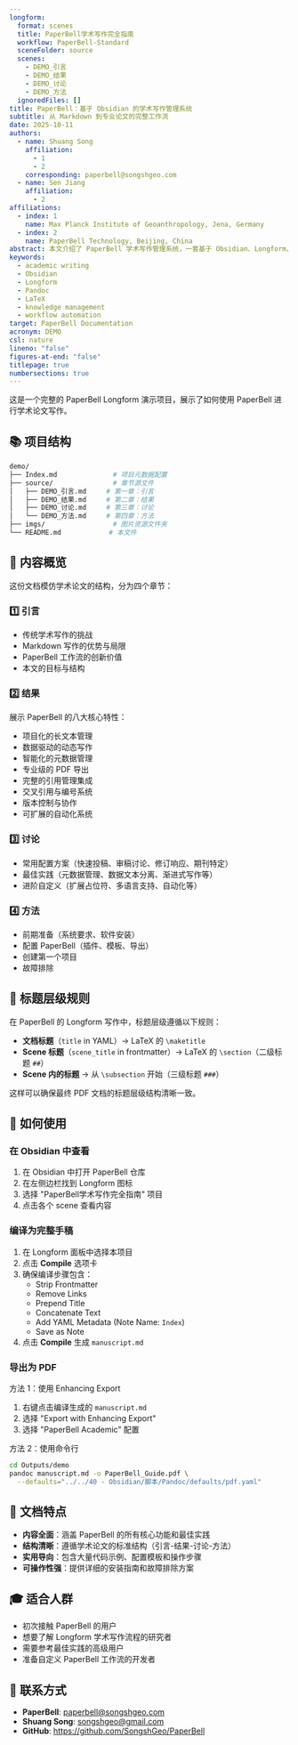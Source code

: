 ```yaml
---
longform:
  format: scenes
  title: PaperBell学术写作完全指南
  workflow: PaperBell-Standard
  sceneFolder: source
  scenes:
    - DEMO_引言
    - DEMO_结果
    - DEMO_讨论
    - DEMO_方法
  ignoredFiles: []
title: PaperBell：基于 Obsidian 的学术写作管理系统
subtitle: 从 Markdown 到专业论文的完整工作流
date: 2025-10-11
authors:
  - name: Shuang Song
    affiliation:
      - 1
      - 2
    corresponding: paperbell@songshgeo.com
  - name: Sen Jiang
    affiliation:
      - 2
affiliations:
  - index: 1
    name: Max Planck Institute of Geoanthropology, Jena, Germany
  - index: 2
    name: PaperBell Technology, Beijing, China
abstract: 本文介绍了 PaperBell 学术写作管理系统，一套基于 Obsidian、Longform、Pandoc 和 LaTeX 的现代化学术写作解决方案。传统的 Microsoft Word 写作存在版本追踪混乱、输入输出分离、格式调整分散注意力等问题。虽然 Markdown 写作具有纯文本、版本控制友好、易于自动化等优势，但传统 Markdown 工作流在长文本管理、导出格式和手动调整方面仍有局限。PaperBell 通过整合项目化管理、数据驱动写作、智能元数据管理和专业级 PDF 导出等核心特性，系统性地解决了这些问题。本文从引言、结果、讨论、方法四个方面全面介绍了 PaperBell 的设计理念、核心特性、配置方案、最佳实践和安装步骤，为学术研究者提供了一套完整的现代化写作工具链。
keywords:
  - academic writing
  - Obsidian
  - Longform
  - Pandoc
  - LaTeX
  - knowledge management
  - workflow automation
target: PaperBell Documentation
acronym: DEMO
csl: nature
lineno: "false"
figures-at-end: "false"
titlepage: true
numbersections: true
---
```


这是一个完整的 PaperBell Longform 演示项目，展示了如何使用 PaperBell 进行学术论文写作。

## 📚 项目结构

```bash
demo/
├── Index.md              # 项目元数据配置
├── source/               # 章节源文件
│   ├── DEMO_引言.md     # 第一章：引言
│   ├── DEMO_结果.md     # 第二章：结果
│   ├── DEMO_讨论.md     # 第三章：讨论
│   └── DEMO_方法.md     # 第四章：方法
├── imgs/                 # 图片资源文件夹
└── README.md            # 本文件
```

## 🎯 内容概览

这份文档模仿学术论文的结构，分为四个章节：

### 1️⃣ 引言

- 传统学术写作的挑战
- Markdown 写作的优势与局限
- PaperBell 工作流的创新价值
- 本文的目标与结构

### 2️⃣ 结果

展示 PaperBell 的八大核心特性：

- 项目化的长文本管理
- 数据驱动的动态写作
- 智能化的元数据管理
- 专业级的 PDF 导出
- 完整的引用管理集成
- 交叉引用与编号系统
- 版本控制与协作
- 可扩展的自动化系统

### 3️⃣ 讨论

- 常用配置方案（快速投稿、审稿讨论、修订响应、期刊特定）
- 最佳实践（元数据管理、数据文本分离、渐进式写作等）
- 进阶自定义（扩展占位符、多语言支持、自动化等）

### 4️⃣ 方法

- 前期准备（系统要求、软件安装）
- 配置 PaperBell（插件、模板、导出）
- 创建第一个项目
- 故障排除

## 📝 标题层级规则

在 PaperBell 的 Longform 写作中，标题层级遵循以下规则：

- **文档标题**（`title` in YAML）→ LaTeX 的 `\maketitle`
- **Scene 标题**（`scene_title` in frontmatter）→ LaTeX 的 `\section`（二级标题 `##`）
- **Scene 内的标题** → 从 `\subsection` 开始（三级标题 `###`）

这样可以确保最终 PDF 文档的标题层级结构清晰一致。

## 🚀 如何使用

### 在 Obsidian 中查看

1. 在 Obsidian 中打开 PaperBell 仓库
2. 在左侧边栏找到 Longform 图标
3. 选择 "PaperBell学术写作完全指南" 项目
4. 点击各个 scene 查看内容

### 编译为完整手稿

1. 在 Longform 面板中选择本项目
2. 点击 **Compile** 选项卡
3. 确保编译步骤包含：
   - Strip Frontmatter
   - Remove Links
   - Prepend Title
   - Concatenate Text
   - Add YAML Metadata (Note Name: `Index`)
   - Save as Note
4. 点击 **Compile** 生成 `manuscript.md`

### 导出为 PDF

方法 1：使用 Enhancing Export

1. 右键点击编译生成的 `manuscript.md`
2. 选择 "Export with Enhancing Export"
3. 选择 "PaperBell Academic" 配置

方法 2：使用命令行

```bash
cd Outputs/demo
pandoc manuscript.md -o PaperBell_Guide.pdf \
  --defaults="../../40 - Obsidian/脚本/Pandoc/defaults/pdf.yaml"
```

## 📖 文档特点

- **内容全面**：涵盖 PaperBell 的所有核心功能和最佳实践
- **结构清晰**：遵循学术论文的标准结构（引言-结果-讨论-方法）
- **实用导向**：包含大量代码示例、配置模板和操作步骤
- **可操作性强**：提供详细的安装指南和故障排除方案

## 🎓 适合人群

- 初次接触 PaperBell 的用户
- 想要了解 Longform 学术写作流程的研究者
- 需要参考最佳实践的高级用户
- 准备自定义 PaperBell 工作流的开发者

## 📧 联系方式

- **PaperBell**: <paperbell@songshgeo.com>
- **Shuang Song**: <songshgeo@gmail.com>
- **GitHub**: <https://github.com/SongshGeo/PaperBell>
